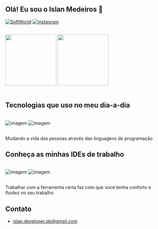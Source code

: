 ## Olá! Eu sou o Islan Medeiros 👋

[![SoftWorld](https://img.shields.io/website?label=SoftWorld.com&style=for-the-badge&url=https://softworldweb.github.io/moreSoftWorld/)](https://softworldweb.github.io/moreSoftWorld/)
[![Instagram](https://img.shields.io/badge/Instagram-E4405F?style=for-the-badge&logo=instagram&logoColor=white)](https://instagram.com/islanmedeiros?igshid=ZDdkNTZiNTM=)

<div><br/>
<img widht="45%" height="160em" src="https://github-readme-stats.vercel.app/api?username=IslanDeveloper&show_icons=true&theme=dark&include_all_commits=true&count_private=false"/>
<img height="160em" src="https://github-readme-stats.vercel.app/api/top-langs/?username=IslanDeveloper&layout=compact&langs_count=16&theme=dark"/>
</div><br/>

## Tecnologias que uso no meu dia-a-dia

<div style="display: inline_block"><br/>
<img aling="center" alt="imagem" src="https://img.shields.io/badge/Kotlin-0095D5?&style=for-the-badge&logo=kotlin&logoColor=white"/>
<img aling="center" alt="imagem" src="https://img.shields.io/badge/Java-ED8B00?style=for-the-badge&logo=openjdk&logoColor=white"/>
</div><br/>

Mudando a vida das pessoas através das linguagens de programação

## Conheça as minhas IDEs de trabalho

<div style="display: inline_block"><br/>
<img aling="center" alt="imagem" src="https://img.shields.io/badge/Android_Studio-3DDC84?style=for-the-badge&logo=android-studio&logoColor=white"/>
<img aling="center" alt="imagem" src="https://img.shields.io/badge/IntelliJ_IDEA-000000.svg?style=for-the-badge&logo=intellij-idea&logoColor=white"/>
</div><br/>

Trabalhar com a ferramenta certa faz com que você tenha conforto e fluidez no seu trabalho

## Contato

- islan.developer.pb@gmail.com
